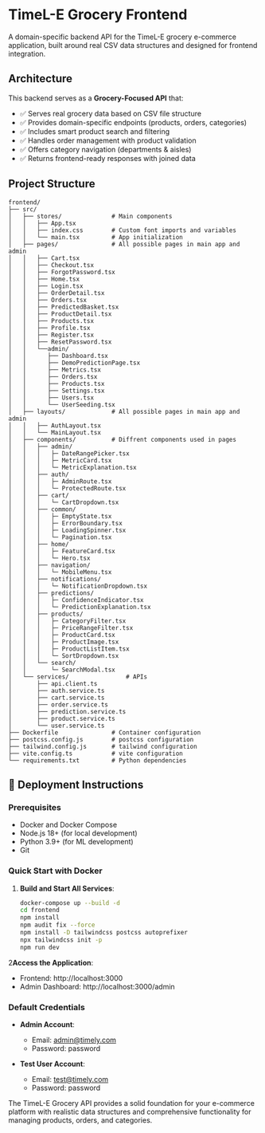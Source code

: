 # TimeL-E Grocery Frontend

A domain-specific backend API for the TimeL-E grocery e-commerce application, built around real CSV data structures and designed for frontend integration.

## Architecture

This backend serves as a **Grocery-Focused API** that:
- ✅ Serves real grocery data based on CSV file structure
- ✅ Provides domain-specific endpoints (products, orders, categories)
- ✅ Includes smart product search and filtering
- ✅ Handles order management with product validation
- ✅ Offers category navigation (departments & aisles)
- ✅ Returns frontend-ready responses with joined data

## Project Structure

```
frontend/
├── src/
│   ├── stores/              # Main components
│   │   ├── App.tsx
│   │   ├── index.css        # Custom font imports and variables
│   │   └── main.tsx         # App initialization
│   ├── pages/               # All possible pages in main app and admin
│   │   ├── Cart.tsx
│   │   ├── Checkout.tsx
│   │   ├── ForgotPassword.tsx
│   │   ├── Home.tsx
│   │   ├── Login.tsx
│   │   ├── OrderDetail.tsx
│   │   ├── Orders.tsx
│   │   ├── PredictedBasket.tsx
│   │   ├── ProductDetail.tsx
│   │   ├── Products.tsx
│   │   ├── Profile.tsx
│   │   ├── Register.tsx
│   │   ├── ResetPassword.tsx
│   │   └──admin/
│   │      ├── Dashboard.tsx
│   │      ├── DemoPredictionPage.tsx
│   │      ├── Metrics.tsx
│   │      ├── Orders.tsx
│   │      ├── Products.tsx
│   │      ├── Settings.tsx
│   │      ├── Users.tsx
│   │      └── UserSeeding.tsx
│   ├── layouts/             # All possible pages in main app and admin
│   │   ├── AuthLayout.tsx
│   │   └── MainLayout.tsx
│   ├── components/          # Diffrent components used in pages
│   │   ├── admin/
│   │   │   ├─ DateRangePicker.tsx
│   │   │   ├─ MetricCard.tsx
│   │   │   └─ MetricExplanation.tsx
│   │   ├── auth/
│   │   │   ├─ AdminRoute.tsx
│   │   │   └─ ProtectedRoute.tsx
│   │   ├── cart/
│   │   │   └─ CartDropdown.tsx
│   │   ├── common/
│   │   │   ├─ EmptyState.tsx
│   │   │   ├─ ErrorBoundary.tsx
│   │   │   ├─ LoadingSpinner.tsx
│   │   │   └─ Pagination.tsx
│   │   ├── home/
│   │   │   ├─ FeatureCard.tsx
│   │   │   └─ Hero.tsx
│   │   ├── navigation/
│   │   │   └─ MobileMenu.tsx
│   │   ├── notifications/
│   │   │   └─ NotificationDropdown.tsx
│   │   ├── predictions/
│   │   │   ├─ ConfidenceIndicator.tsx
│   │   │   └─ PredictionExplanation.tsx
│   │   ├── products/
│   │   │   ├─ CategoryFilter.tsx
│   │   │   ├─ PriceRangeFilter.tsx
│   │   │   ├─ ProductCard.tsx
│   │   │   ├─ ProductImage.tsx
│   │   │   ├─ ProductListItem.tsx
│   │   │   └─ SortDropdown.tsx
│   │   └── search/
│   │       └─ SearchModal.tsx
│   └── services/                # APIs
│       ├── api.client.ts
│       ├── auth.service.ts
│       ├── cart.service.ts
│       ├── order.service.ts
│       ├── prediction.service.ts
│       ├── product.service.ts
│       └── user.service.ts
├── Dockerfile               # Container configuration
├── postcss.config.js        # postcss configuration
├── tailwind.config.js       # tailwind configuration
├── vite.config.ts           # vite configuration
└── requirements.txt         # Python dependencies
```

## 🚀 Deployment Instructions

### Prerequisites
- Docker and Docker Compose
- Node.js 18+ (for local development)
- Python 3.9+ (for ML development)
- Git

### Quick Start with Docker

1. **Build and Start All Services**:
   ```bash
   docker-compose up --build -d
   cd frontend
   npm install
   npm audit fix --force
   npm install -D tailwindcss postcss autoprefixer
   npx tailwindcss init -p
   npm run dev
   ```

2**Access the Application**:
   - Frontend: http://localhost:3000
   - Admin Dashboard: http://localhost:3000/admin

### Default Credentials

- **Admin Account**:
  - Email: admin@timely.com
  - Password: password

- **Test User Account**:
  - Email: test@timely.com
  - Password: password


The TimeL-E Grocery API provides a solid foundation for your e-commerce platform with realistic data structures and comprehensive functionality for managing products, orders, and categories.

